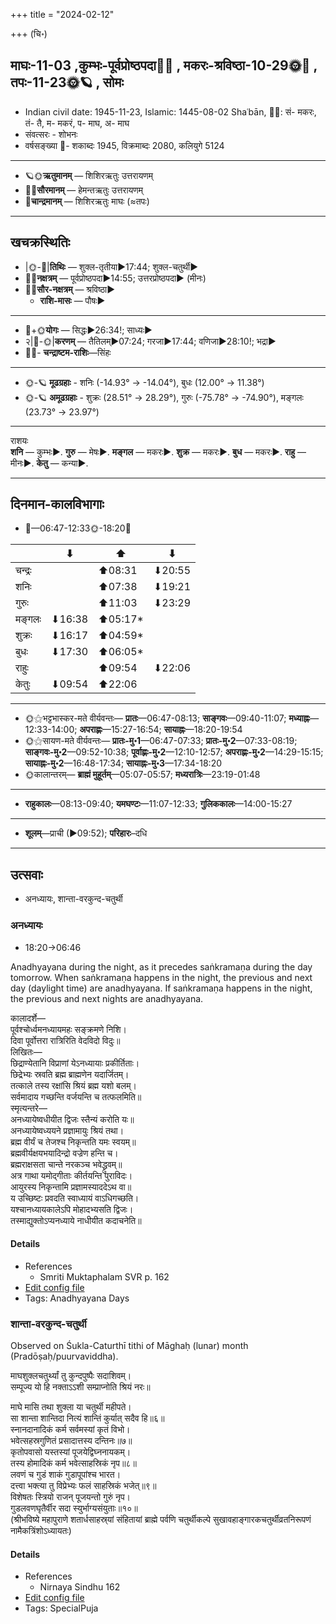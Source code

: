 +++
title = "2024-02-12"

+++
(चि॰)
## माघः-11-03  ,कुम्भः-पूर्वप्रोष्ठपदा🌛🌌  ,  मकरः-श्रविष्ठा-10-29🌞🌌  ,  तपः-11-23🌞🪐  , सोमः
- Indian civil date: 1945-11-23, Islamic: 1445-08-02 Shaʿbān, 🌌🌞: सं- मकरः, तं- तै, म- मकरं, प- माघ, अ- माघ
- संवत्सरः - शोभनः
- वर्षसङ्ख्या 🌛- शकाब्दः 1945, विक्रमाब्दः 2080, कलियुगे 5124
___________________
- 🪐🌞**ऋतुमानम्** — शिशिरऋतुः उत्तरायणम्
- 🌌🌞**सौरमानम्** — हेमन्तऋतुः उत्तरायणम्
- 🌛**चान्द्रमानम्** — शिशिरऋतुः माघः (≈तपः)
___________________


## खचक्रस्थितिः
- |🌞-🌛|**तिथिः** — शुक्ल-तृतीया►17:44; शुक्ल-चतुर्थी►  
- 🌌🌛**नक्षत्रम्** — पूर्वप्रोष्ठपदा►14:55; उत्तरप्रोष्ठपदा► (मीनः)  
- 🌌🌞**सौर-नक्षत्रम्** — श्रविष्ठा►  
  - **राशि-मासः** — पौषः► 
___________________
- 🌛+🌞**योगः** — सिद्धः►26:34!; साध्यः►  
- २|🌛-🌞|**करणम्** — तैतिलम्►07:24; गरजा►17:44; वणिजा►28:10!; भद्रा►  
- 🌌🌛- **चन्द्राष्टम-राशिः**—सिंहः  
___________________
- 🌞-🪐 **मूढग्रहाः** - शनिः (-14.93° → -14.04°), बुधः (12.00° → 11.38°)
- 🌞-🪐 **अमूढग्रहाः** - शुक्रः (28.51° → 28.29°), गुरुः (-75.78° → -74.90°), मङ्गलः (23.73° → 23.97°)
___________________
राशयः  
**शनि** — कुम्भः►. **गुरु** — मेषः►. **मङ्गल** — मकरः►. **शुक्र** — मकरः►. **बुध** — मकरः►. **राहु** — मीनः►. **केतु** — कन्या►. 
___________________


## दिनमान-कालविभागाः
- 🌅—06:47-12:33🌞-18:20🌇  

|      |⬇     |⬆     |⬇     |
|------|-----|-----|------|
|चन्द्रः|     |⬆08:31 |⬇20:55 |
|शनिः   |     |⬆07:38 |⬇19:21 |
|गुरुः  |     |⬆11:03 |⬇23:29 |
|मङ्गलः |⬇16:38 |⬆05:17*|     |
|शुक्रः |⬇16:17 |⬆04:59*|     |
|बुधः   |⬇17:30 |⬆06:05*|     |
|राहुः  |     |⬆09:54 |⬇22:06 |
|केतुः  |⬇09:54 |⬆22:06 |     |
___________________
- 🌞⚝भट्टभास्कर-मते वीर्यवन्तः— **प्रातः**—06:47-08:13; **साङ्गवः**—09:40-11:07; **मध्याह्नः**—12:33-14:00; **अपराह्णः**—15:27-16:54; **सायाह्नः**—18:20-19:54  
- 🌞⚝सायण-मते वीर्यवन्तः— **प्रातः-मु॰1**—06:47-07:33; **प्रातः-मु॰2**—07:33-08:19; **साङ्गवः-मु॰2**—09:52-10:38; **पूर्वाह्णः-मु॰2**—12:10-12:57; **अपराह्णः-मु॰2**—14:29-15:15; **सायाह्नः-मु॰2**—16:48-17:34; **सायाह्नः-मु॰3**—17:34-18:20  
- 🌞कालान्तरम्— **ब्राह्मं मुहूर्तम्**—05:07-05:57; **मध्यरात्रिः**—23:19-01:48  
___________________
- **राहुकालः**—08:13-09:40; **यमघण्टः**—11:07-12:33; **गुलिककालः**—14:00-15:27  
___________________
- **शूलम्**—प्राची (►09:52); **परिहारः**–दधि  
___________________

## उत्सवाः
- अनध्यायः, शान्ता-वरकुन्द-चतुर्थी
### अनध्यायः
- 18:20→06:46



Anadhyayana during the night, as it precedes saṅkramaṇa during the day tomorrow. When saṅkramaṇa happens in the night, the previous and next day (daylight time) are anadhyayana. If saṅkramaṇa happens in the night, the previous and next nights are anadhyayana.

कालादर्शे—  
पूर्वश्चोर्ध्वमनध्यायमहः सङ्क्रमणे निशि।  
दिवा पूर्वोत्तरा रात्रिरिति वेदविदो विदुः॥  
लिखितः—  
छिद्राण्येतानि विप्राणां येऽनध्यायाः प्रकीर्तिताः।  
छिद्रेभ्यः स्रवति ब्रह्म ब्राह्मणेन यदार्जितम्।  
तत्काले तस्य रक्षांसि श्रियं ब्रह्म यशो बलम्।  
सर्वमादाय गच्छन्ति वर्जयन्ति च तत्फलमिति॥  
स्मृत्यन्तरे—  
अनध्यायेष्वधीयीत द्विजः स्तैन्यं करोति यः॥  
अनध्यायेष्वध्ययने प्रज्ञामायुः श्रियं तथा।  
ब्रह्म वीर्यं च तेजश्च निकृन्तति यमः स्वयम्॥  
ब्रह्मवीर्यक्षयभयादिन्द्रो वज्रेण हन्ति च।  
ब्रह्मराक्षसता चान्ते नरकञ्च भवेद्ध्रुवम्॥  
अत्र गाथा यमोद्गीताः कीर्तयन्ति पुराविदः।  
आयुरस्य निकृन्तामि प्रज्ञामस्याददेऽथ वा॥  
य उच्छिष्टः प्रवदति स्वाध्यायं वाऽधिगच्छति।  
यश्चानध्यायकालेऽपि मोहादभ्यसति द्विजः।  
तस्माद्युक्तोऽप्यनध्याये नाधीयीत कदाचनेति॥



#### Details
- References
  - Smriti Muktaphalam SVR p.  162
- [Edit config file](https://github.com/jyotisham/adyatithi/blob/master/time_focus/adhyayana/description_only/anadhyAyaH~divAsaGkramaNa~pUrvarAtrau.toml)
- Tags: Anadhyayana Days


### शान्ता-वरकुन्द-चतुर्थी

Observed on Śukla-Caturthī tithi of Māghaḥ (lunar) month (Pradōṣaḥ/puurvaviddha). 

माघशुक्लचतुर्थ्यां तु कुन्दपुष्पैः सदाशिवम्।  
सम्पूज्य यो हि नक्ताऽऽशी सम्प्राप्नोति श्रियं नरः॥  
  
माघे मासि तथा शुक्ला या चतुर्थी महीपते।  
सा शान्ता शान्तिदा नित्यं शान्तिं कुर्यात् सदैव हि॥६॥  
स्नानदानादिकं कर्म सर्वमस्यां कृतं विभो।  
भवेत्सहस्रगुणितं प्रसादात्तस्य दन्तिनः॥७॥  
कृतोपवासो यस्तस्यां पूजयेद्विघ्ननायकम्।  
तस्य होमादिकं कर्म भवेत्साहस्रिकं नृप॥८॥  
लवणं च गुडं शाकं गुडापूपांश्च भारत।  
दत्त्वा भक्त्या तु विप्रेभ्यः फलं साहस्रिकं भजेत्॥९॥  
विशेषतः स्त्रियो राजन् पूजयन्तो गुरुं नृप।  
गुडलवणघृतैर्वीर सदा स्युर्भाग्यसंयुताः॥१०॥  
(श्रीभविष्ये महापुराणे शतार्धसाहस्र्यां संहितायां ब्राह्मे पर्वणि चतुर्थीकल्पे सुखावहाङ्गारकचतुर्थीव्रतनिरूपणं नामैकत्रिंशोऽध्यायतः)



#### Details
- References
  - Nirnaya Sindhu 162
- [Edit config file](https://github.com/jyotisham/adyatithi/blob/master/devatA/gaNapati/lunar_month/tithi/11/04/varakunda-caturthI.toml)
- Tags: SpecialPuja


